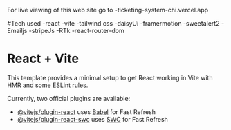 For live viewing of this web site go to -ticketing-system-chi.vercel.app

#Tech used 
-react
-vite
-tailwind css
-daisyUi
-framermotion
-sweetalert2
-Emailjs
-stripeJs
-RTk
-react-router-dom


# React + Vite

This template provides a minimal setup to get React working in Vite with HMR and some ESLint rules.

Currently, two official plugins are available:

- [@vitejs/plugin-react](https://github.com/vitejs/vite-plugin-react/blob/main/packages/plugin-react/README.md) uses [Babel](https://babeljs.io/) for Fast Refresh
- [@vitejs/plugin-react-swc](https://github.com/vitejs/vite-plugin-react-swc) uses [SWC](https://swc.rs/) for Fast Refresh
